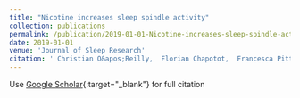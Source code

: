 ```yaml
---
title: "Nicotine increases sleep spindle activity"
collection: publications
permalink: /publication/2019-01-01-Nicotine-increases-sleep-spindle-activity
date: 2019-01-01
venue: 'Journal of Sleep Research'
citation: ' Christian O&apos;Reilly,  Florian Chapotot,  Francesca Pittau,  Nathalie Mella,  Fabienne Picard, &quot;Nicotine increases sleep spindle activity.&quot; Journal of Sleep Research, 2019.'
---
```

Use [Google Scholar](https://scholar.google.com/scholar?q=Nicotine+increases+sleep+spindle+activity){:target="_blank"} for full citation